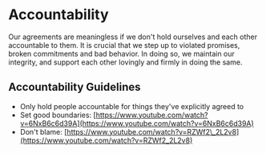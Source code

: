 # Accountability

Our agreements are meaningless if we don't hold ourselves and each other accountable to them. It is crucial that we step up to violated promises, broken commitments and bad behavior. In doing so, we maintain our integrity, and support each other lovingly and firmly in doing the same.

## Accountability Guidelines

* Only hold people accountable for things they've explicitly agreed to
* Set good boundaries:
  [https://www.youtube.com/watch?v=6NxB6c6d39A](https://www.youtube.com/watch?v=6NxB6c6d39A)
* Don't blame:
  [https://www.youtube.com/watch?v=RZWf2\_2L2v8](https://www.youtube.com/watch?v=RZWf2_2L2v8)



